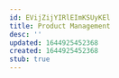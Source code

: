 ```yaml
---
id: EVijZijYIRlEImKSUyKEl
title: Product Management
desc: ''
updated: 1644925452368
created: 1644925452368
stub: true
---
```


